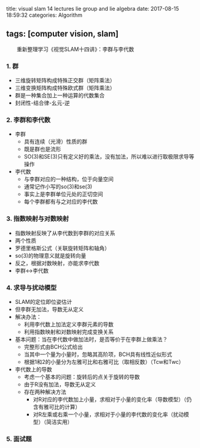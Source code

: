 title: visual slam 14 lectures lie group and lie algebra
date: 2017-08-15 18:59:32
categories: Algorithm

tags: [computer vision, slam]
---

　　重新整理学习《视觉SLAM十四讲》：李群与李代数
<!-- more -->

### 1. 群

- 三维旋转矩阵构成特殊正交群（矩阵乘法）
- 三维变换矩阵构成特殊欧式群（矩阵乘法）
- 群是一种集合加上一种运算的代数集合
- 封闭性-结合律-幺元-逆

### 2. 李群和李代数

- 李群
  - 具有连续（光滑）性质的群
  - 既是群也是流形
  - SO(3)和SE(3)只有定义好的乘法，没有加法，所以难以进行取极限求导等操作
- 李代数
  - 与李群对应的一种结构，位于向量空间
  - 通常记作小写的so(3)和se(3)
  - 事实上是李群单位元处的正切空间
  - 每个李群都有与之对应的李代数

### 3. 指数映射与对数映射

- 指数映射反映了从李代数到李群的对应关系
- 两个性质
- 罗德里格斯公式（关联旋转矩阵和轴角）
- so(3)的物理意义就是旋转向量
- 反之，根据对数映射，亦能求李代数
- 李群<->李代数

### 4. 求导与扰动模型

- SLAM的定位即位姿估计
- 但李群无加法，导数无从定义
- 解决办法：
  - 利用李代数上加法定义李群元素的导数
  - 利用指数映射和对数映射完成变换关系
- 基本问题：当在李代数中做加法时，是否等价于在李群上做乘法？
  - 完整形式由BCH公式给出
  - 当其中一个量为小量时，忽略其高阶项，BCH具有线性近似形式
  - 根据1和2的小量分为左雅可比和右雅可比（取相反数）（Tcw和Twc）
- 李代数上的导数
  - 考虑一个基本的问题：旋转后的点关于旋转的导数
  - 由于R没有加法，导数无从定义
  - 存在两种解决方法
    - 对R对应的李代数加上小量，求相对于小量的变化率（导数模型）（仍含有雅可比的计算）
    - 对R左乘或右乘一个小量，求相对于小量的李代数的变化率（扰动模型）（简洁实用）

### 5. 面试题